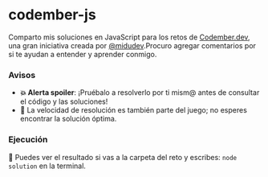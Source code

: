 
# codember-js

  
Comparto mis soluciones en JavaScript para los retos de [Codember.dev](https://codember.dev), una gran iniciativa creada por [@midudev](https://github.com/midudev).Procuro agregar comentarios por si te ayudan a entender y aprender conmigo.

### Avisos
* **💥 Alerta spoiler**: ¡Pruébalo a resolverlo por ti mism@ antes de consultar el código y las soluciones!
* 🐇 La velocidad de resolución es también parte del juego; no esperes encontrar la solución óptima.

### Ejecución
🌚 Puedes ver el resultado si vas a la carpeta del reto y escribes:  `node solution` en la terminal.
